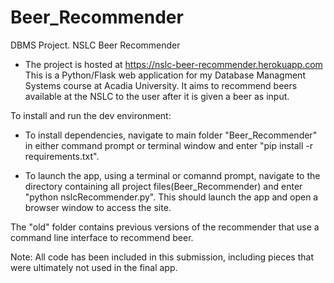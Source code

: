 # Beer_Recommender

DBMS Project. NSLC Beer Recommender

- The project is hosted at https://nslc-beer-recommender.herokuapp.com
  This is a Python/Flask web application for my Database Managment Systems course at Acadia University. It aims to recommend beers available at the NSLC to the user after it is given a beer as input.

To install and run the dev environment:

- To install dependencies, navigate to main folder "Beer_Recommender" in either command prompt or terminal window and enter "pip install -r requirements.txt".

- To launch the app, using a terminal or comannd prompt, navigate to the directory containing all project files(Beer_Recommender) and enter "python nslcRecommender.py". This should launch the app and open a browser window to access the site.

The "old" folder contains previous versions of the recommender that use a command line interface to recommend beer.

Note: All code has been included in this submission, including pieces that were ultimately not used in the final app.
